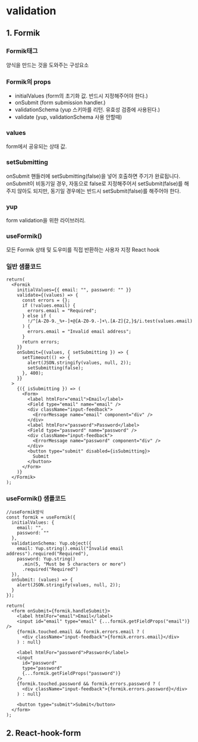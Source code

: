 # validation

## 1. Formik
### Formik태그
양식을 만드는 것을 도와주는 구성요소

### Formik의 props
- initialValues (form의 초기화 값. 반드시 지정해주어야 한다.)
- onSubmit (form submission handler.)
- validationSchema (yup 스키마를 리턴. 유효성 검증에 사용된다.)
- validate (yup, validationSchema 사용 안할때)

### values
form에서 공유되는 상태 값. 

### setSubmitting
onSubmit 핸들러에 setSubmitting(false)을 넣어 호출하면 주기가 완료됩니다.
onSubmit이 비동기일 경우, 자동으로 false로 지정해주어서 setSubmit(false)를 해주지 않아도 되지만, 동기일 경우에는 반드시 setSubmit(false)를 해주어야 한다.

### yup
form validation을 위한 라이브러리.

### useFormik()
모든 Formik 상태 및 도우미를 직접 반환하는 사용자 지정 React hook

### 일반 샘플코드
```
return(
  <Formik
    initialValues={{ email: "", password: "" }}
    validate={(values) => {
      const errors = {};
      if (!values.email) {
        errors.email = "Required";
      } else if (
        !/^[A-Z0-9._%+-]+@[A-Z0-9.-]+\.[A-Z]{2,}$/i.test(values.email)
      ) {
        errors.email = "Invalid email address";
      }
      return errors;
    }}
    onSubmit={(values, { setSubmitting }) => {
      setTimeout(() => {
        alert(JSON.stringify(values, null, 2));
        setSubmitting(false);
      }, 400);
    }}
  >
    {({ isSubmitting }) => (
      <Form>
        <label htmlFor="email">Email</label>
        <Field type="email" name="email" />
        <div className="input-feedback">
          <ErrorMessage name="email" component="div" />
        </div>
        <label htmlFor="password">Password</label>
        <Field type="password" name="password" />
        <div className="input-feedback">
          <ErrorMessage name="password" component="div" />
        </div>
        <button type="submit" disabled={isSubmitting}>
          Submit
        </button>
      </Form>
    )}
  </Formik>
);
```

### useFormik() 샘플코드
```
//useFormik방식
const formik = useFormik({
  initialValues: {
    email: "",
    password: ""
  },
  validationSchema: Yup.object({
    email: Yup.string().email("Invalid email address").required("Required"),
    password: Yup.string()
      .min(5, "Must be 5 characters or more")
      .required("Required")
  }),
  onSubmit: (values) => {
    alert(JSON.stringify(values, null, 2));
  }
});

return(
  <form onSubmit={formik.handleSubmit}>
    <label htmlFor="email">Email</label>
    <input id="email" type="email" {...formik.getFieldProps("email")} />
    {formik.touched.email && formik.errors.email ? (
      <div className="input-feedback">{formik.errors.email}</div>
    ) : null}

    <label htmlFor="password">Password</label>
    <input
      id="password"
      type="password"
      {...formik.getFieldProps("password")}
    />
    {formik.touched.password && formik.errors.password ? (
      <div className="input-feedback">{formik.errors.password}</div>
    ) : null}

    <button type="submit">Submit</button>
  </form>
);
```

## 2. React-hook-form

